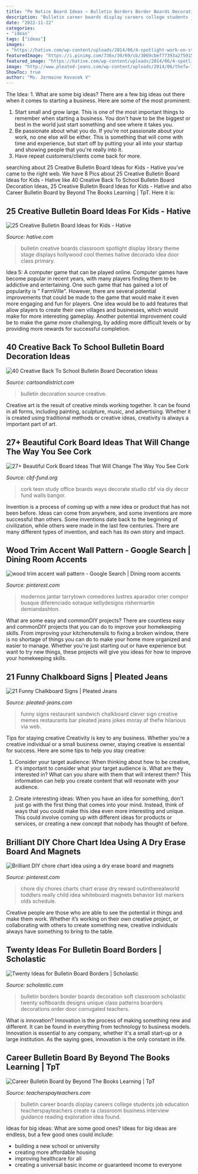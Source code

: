 ```yaml
---
title: "Pe Notice Board Ideas ~ Bulletin Borders Border Boards Decoration Soft Classroom Scholastic Twenty Softboards Designs Unique Class Patterns Boarders Decorations Order Door Corrugated Teachers"
description: "Bulletin career boards display careers college students job education teacherspayteachers create ra classroom business interview guidance reading exploration idea found"
date: "2022-11-22"
categories:
- "ideas"
tags: ["ideas"]
images:
- "https://hative.com/wp-content/uploads/2014/06/4-spotlight-work-on-stage-bulletin-board.jpg"
featuredImage: "https://i.pinimg.com/736x/30/69/cb/3069cbef77393a27591583a32d9d04f9.jpg"
featured_image: "https://hative.com/wp-content/uploads/2014/06/4-spotlight-work-on-stage-bulletin-board.jpg"
image: "http://www.pleated-jeans.com/wp-content/uploads/2014/06/thefw-1.jpg"
ShowToc: true
author: "Ms. Jermaine Kovacek V"
---
```



The Idea: 1. What are some big ideas?
There are a few big ideas out there when it comes to starting a business. Here are some of the most prominent:
1. Start small and grow large. This is one of the most important things to remember when starting a business. You don't have to be the biggest or best in the world just start something and see where it takes you.
2. Be passionate about what you do. If you're not passionate about your work, no one else will be either. This is something that will come with time and experience, but start off by putting your all into your startup and showing people that you're really into it.
3. Have repeat customers/clients come back for more.

	

		
searching about 25 Creative Bulletin Board Ideas for Kids - Hative you've came to the right web. We have 8 Pics about 25 Creative Bulletin Board Ideas for Kids - Hative like 40 Creative Back To School Bulletin Board Decoration Ideas, 25 Creative Bulletin Board Ideas for Kids - Hative and also Career Bulletin Board by Beyond The Books Learning | TpT. Here it is:
		
    
## 25 Creative Bulletin Board Ideas For Kids - Hative

<img loading=lazy src="https://hative.com/wp-content/uploads/2014/06/4-spotlight-work-on-stage-bulletin-board.jpg" onerror="this.onerror=null;this.src='https://tse1.mm.bing.net/th?id=OIP.II1A7xMmnYfVM5Ix5SabKAHaGK&amp;pid=15.1';" alt="25 Creative Bulletin Board Ideas for Kids - Hative">

_Source: hative.com_

>bulletin creative boards classroom spotlight display library theme stage displays hollywood cool themes hative decorado idea door class primary. 

	

Idea 5: A computer game that can be played online.
Computer games have become popular in recent years, with many players finding them to be addictive and entertaining. One such game that has gained a lot of popularity is " FarmVille". However, there are several potential improvements that could be made to the game that would make it even more engaging and fun for players. One idea would be to add features that allow players to create their own villages and businesses, which would make for more interesting gameplay. Another potential improvement could be to make the game more challenging, by adding more difficult levels or by providing more rewards for successful completion.

    
## 40 Creative Back To School Bulletin Board Decoration Ideas

<img loading=lazy src="http://www.cartoondistrict.com/wp-content/uploads/2018/10/Back-To-School-Bulletin-Board-Decoration-Ideas4.jpg" onerror="this.onerror=null;this.src='https://tse2.mm.bing.net/th?id=OIP.tx275pd9z-Mrb81aIgNrvAHaKw&amp;pid=15.1';" alt="40 Creative Back To School Bulletin Board Decoration Ideas">

_Source: cartoondistrict.com_

>bulletin decoration source creative. 

	

Creative art is the result of creative minds working together. It can be found in all forms, including painting, sculpture, music, and advertising. Whether it is created using traditional methods or creative ideas, creativity is always a important part of art.

    
## 27+ Beautiful Cork Board Ideas That Will Change The Way You See Cork

<img loading=lazy src="http://cbf-fund.org/wp-content/uploads/2017/10/markets-home.jpg" onerror="this.onerror=null;this.src='https://tse2.mm.bing.net/th?id=OIP.Ny679M_rhHnxCFKWciBU-AHaE8&amp;pid=15.1';" alt="27+ Beautiful Cork Board Ideas That Will Change The Way You See Cork">

_Source: cbf-fund.org_

>cork teen study office boards ways decorate studio cbf via diy decor fund walls bangor. 

	

Invention is a process of coming up with a new idea or product that has not been before. Ideas can come from anywhere, and some inventions are more successful than others. Some inventions date back to the beginning of civilization, while others were made in the last few centuries. There are many different types of invention, and each has its own story and impact.

    
## Wood Trim Accent Wall Pattern - Google Search | Dining Room Accents

<img loading=lazy src="https://i.pinimg.com/736x/e3/ab/48/e3ab48a8a7ab5773623583ecf339e02b.jpg" onerror="this.onerror=null;this.src='https://tse3.mm.bing.net/th?id=OIP.t5eYnxCjpAuMyIFz1tktywHaE8&amp;pid=15.1';" alt="wood trim accent wall pattern - Google Search | Dining room accents">

_Source: pinterest.com_

>modernos jantar tarrytown comedores lustres aparador crier compor busque diferenciado sotaque kellydesigns rishermartin demiandashton. 

	

What are some easy and commonDIY projects?
There are countless easy and commonDIY projects that you can do to improve your homekeeping skills. From improving your kitchenutensils to fixing a broken window, there is no shortage of things you can do to make your home more organized and easier to manage. Whether you're just starting out or have experience but want to try new things, these projects will give you ideas for how to improve your homekeeping skills.

    
## 21 Funny Chalkboard Signs | Pleated Jeans

<img loading=lazy src="http://www.pleated-jeans.com/wp-content/uploads/2014/06/thefw-1.jpg" onerror="this.onerror=null;this.src='https://tse2.mm.bing.net/th?id=OIP.ixwELnoJ94ss-5e8b_0DxwHaJ4&amp;pid=15.1';" alt="21 Funny Chalkboard Signs | Pleated Jeans">

_Source: pleated-jeans.com_

>funny signs restaurant sandwich chalkboard clever sign creative memes restaurants bar pleated jeans jokes moray af thefw hilarious via web. 

	

Tips for staying creative
Creativity is key to any business. Whether you're a creative individual or a small business owner, staying creative is essential for success. Here are some tips to help you stay creative: 
1. Consider your target audience: When thinking about how to be creative, it's important to consider what your target audience is. What are they interested in? What can you share with them that will interest them? This information can help you create content that will resonate with your audience. 

2. Create interesting ideas: When you have an idea for something, don't just go with the first thing that comes into your mind. Instead, think of ways that you could make this idea even more interesting and unique. This could involve coming up with different ideas for products or services, or creating a new concept that nobody has thought of before. 


    
## Brilliant DIY Chore Chart Idea Using A Dry Erase Board And Magnets

<img loading=lazy src="https://i.pinimg.com/736x/30/69/cb/3069cbef77393a27591583a32d9d04f9.jpg" onerror="this.onerror=null;this.src='https://tse4.mm.bing.net/th?id=OIP.8xiFgrEQAGM1yvkXFPfw2AHaLG&amp;pid=15.1';" alt="Brilliant DIY chore chart idea using a dry erase board and magnets">

_Source: pinterest.com_

>chore diy chores charts chart erase dry reward outintherealworld toddlers really child idea whiteboard magnets behavior list markers olds schedule. 

	

Creative people are those who are able to see the potential in things and make them work. Whether it’s working on their own creative project, or collaborating with others to create something new, creative individuals always have something to bring to the table.

    
## Twenty Ideas For Bulletin Board Borders | Scholastic

<img loading=lazy src="https://www.scholastic.com/content/dam/teachers/blogs/meghan-everette/migrated-files/boarddouble.jpg" onerror="this.onerror=null;this.src='https://tse4.mm.bing.net/th?id=OIP.ze_IFU9EA_1RFsbPIPXfjAAAAA&amp;pid=15.1';" alt="Twenty Ideas for Bulletin Board Borders | Scholastic">

_Source: scholastic.com_

>bulletin borders border boards decoration soft classroom scholastic twenty softboards designs unique class patterns boarders decorations order door corrugated teachers. 

	

What is innovation?
Innovation is the process of making something new and different. It can be found in everything from technology to business models. Innovation is essential to any company, whether it's a small start-up or a large institution. As the saying goes, innovation is the only constant in life.

    
## Career Bulletin Board By Beyond The Books Learning | TpT

<img loading=lazy src="https://ecdn.teacherspayteachers.com/thumbitem/Career-Bulletin-Board-2291993-1470750356/original-2291993-1.jpg" onerror="this.onerror=null;this.src='https://tse4.mm.bing.net/th?id=OIP.GnDuaUTTDZWQty7IQzaUZwAAAA&amp;pid=15.1';" alt="Career Bulletin Board by Beyond The Books Learning | TpT">

_Source: teacherspayteachers.com_

>bulletin career boards display careers college students job education teacherspayteachers create ra classroom business interview guidance reading exploration idea found. 

	

Ideas for big ideas: What are some good ones?
Ideas for big ideas are endless, but a few good ones could include: 
- building a new school or university 
- creating more affordable housing 
- improving healthcare for all 
- creating a universal basic income or guaranteed income to everyone

